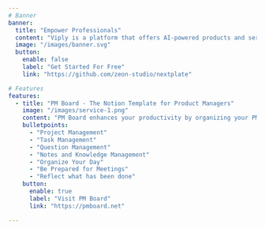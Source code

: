```yaml
---
# Banner
banner:
  title: "Empower Professionals"
  content: "Viply is a platform that offers AI-powered products and services, empowering professionals to enhance their work"
  image: "/images/banner.svg"
  button:
    enable: false
    label: "Get Started For Free"
    link: "https://github.com/zeon-studio/nextplate"

# Features
features:
  - title: "PM Board - The Notion Template for Product Managers"
    image: "/images/service-1.png"
    content: "PM Board enhances your productivity by organizing your PM work. It simplifies tracking all your ongoing projects, the questions and tasks you need to address, freeing your mind."
    bulletpoints:
      - "Project Management"
      - "Task Management"
      - "Question Management"
      - "Notes and Knowledge Management"
      - "Organize Your Day"
      - "Be Prepared for Meetings"
      - "Reflect what has been done"
    button:
      enable: true
      label: "Visit PM Board"
      link: "https://pmboard.net"

---
```

